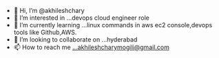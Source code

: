 - 👋 Hi, I’m @akhileshchary
- 👀 I’m interested in ...devops cloud engineer role
- 🌱 I’m currently learning ...linux commands in aws ec2 console,devops tools like Github,AWS.  
- 💞️ I’m looking to collaborate on ...hyderabad
- 📫 How to reach me ...akhileshcharymogili@gmail.com

<!---
akhileshchary/akhileshchary is a ✨ special ✨ repository because its `README.md` (this file) appears on your GitHub profile.
You can click the Preview link to take a look at your changes.
--->

